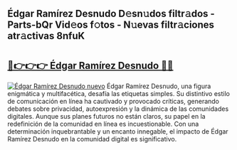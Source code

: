 ## Édgar Ramírez Desnudo D𝚎sn𝚞dos filtr𝚊dos - Parts-bQr Vid𝚎os f𝚘tos - N𝚞evas filtr𝚊ciones atr𝚊ctivas 8nfuK

# <h2><a href="http://mb1luc.tromn.icu/?c=%c3%89dgar+Ram%c3%adrez+Desnudo">🔗👉👉👉 Édgar Ramírez Desnudo 🔗🔗</a></h2>

[![Édgar Ramírez Desnudo nuevo](https://i.imgur.com/pEAQMta.gif)](http://mb1luc.tromn.icu/?c=%c3%89dgar+Ram%c3%adrez+Desnudo)
Édgar Ramírez Desnudo, una figura enigmática y multifacética, desafía las etiquetas simples. Su distintivo estilo de comunicación en línea ha cautivado y provocado críticas, generando debates sobre privacidad, autoexpresión y la dinámica de las comunidades digitales. Aunque sus planes futuros no están claros, su papel en la redefinición de la comunidad en línea es incuestionable. Con una determinación inquebrantable y un encanto innegable, el impacto de Édgar Ramírez Desnudo en la comunidad digital es significativo.
